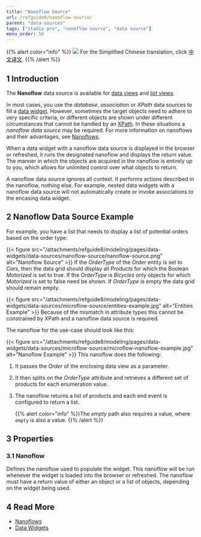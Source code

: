 ```yaml
---
title: "Nanoflow Source"
url: /refguide8/nanoflow-source/
parent: "data-sources"
tags: ["studio pro", "nanoflow source", "data source"]
menu_order: 50
---
```


{{% alert color="info" %}}
<img src="/attachments/china.png" class="d-inline-block" /> For the Simplified Chinese translation, click [中文译文](https://cdn.mendix.tencent-cloud.com/documentation/refguide8/nanoflow-source.pdf).
{{% /alert %}}

## 1 Introduction

The **Nanoflow** data source is available for [data views](/refguide8/data-view/) and [list views](/refguide8/list-view/). 

In most cases, you use the *database*, *association* or *XPath* data sources to fill a [data widget](/refguide8/data-widgets/). However, sometimes the target objects need to adhere to very specific criteria, or different objects are shown under different circumstances that cannot be handled by an [XPath](/refguide8/xpath-constraints/). In these situations a *nanoflow data source* may be required. For more information on nanoflows and their advantages, see [Nanoflows](/refguide8/nanoflows/).

When a data widget with a nanoflow data source is displayed in the browser or refreshed, it runs the designated nanoflow and displays the return value. The manner in which the objects are acquired in the nanoflow is entirely up to you, which allows for unlimited control over what objects to return.

A nanoflow data source ignores all context. It performs actions described in the nanoflow, nothing else. For example, nested data widgets with a nanoflow data source will not automatically create or invoke associations to the encasing data widget.

## 2 Nanoflow Data Source Example

For example, you have a list that needs to display a list of potential orders based on the order type:

{{< figure src="/attachments/refguide8/modeling/pages/data-widgets/data-sources/nanoflow-source/nanoflow-source.png" alt="Nanoflow Source" >}}
If the *OrderType* of the *Order* entity is set to *Cars*, then the data grid should display all *Products* for which the Boolean *Motorized* is set to true. If the *OrderType* is *Bicycles* only objects for which *Motorized* is set to false need be shown. If *OrderType* is empty the data grid should remain empty.

{{< figure src="/attachments/refguide8/modeling/pages/data-widgets/data-sources/microflow-source/entities-example.jpg" alt="Entities Example" >}}
Because of the mismatch in attribute types this cannot be constrained by XPath and a nanoflow data source is required. 

The nanoflow for the use-case should look like this:

{{< figure src="/attachments/refguide8/modeling/pages/data-widgets/data-sources/microflow-source/microflow-nanoflow-example.jpg" alt="Nanoflow Example" >}}
This nanoflow does the following:

1. It passes the *Order* of the enclosing data view as a parameter. 

2. It then splits on the *OrderType* attribute and retrieves a different set of products for each enumeration value. 

3. The nanoflow returns a list of products and each end event is configured to return a list. 

    {{% alert color="info" %}}The *empty* path also requires a value, where `empty` is also a value.
    {{% /alert %}}

## 3 Properties

###  3.1 Nanoflow

Defines the nanoflow used to populate the widget. This nanoflow will be run whenever the widget is loaded into the browser or refreshed. The nanoflow must have a return value of either an object or a list of objects, depending on the widget being used.

## 4 Read More

* [Nanoflows](/refguide8/nanoflows/)
* [Data Widgets](/refguide8/data-widgets/)